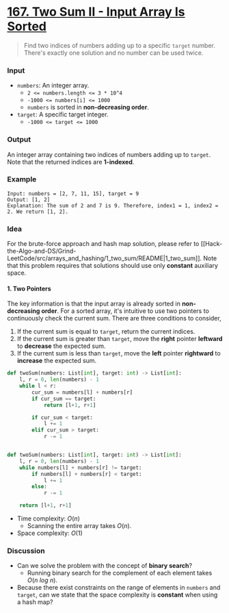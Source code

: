 # [167. Two Sum II - Input Array Is Sorted](https://leetcode.com/problems/two-sum-ii-input-array-is-sorted/)
> Find two indices of numbers adding up to a specific `target` number. There's exactly one solution and no number can be used twice.
### Input
* `numbers`: An integer array.
	* `2 <= numbers.length <= 3 * 10^4`
	* `-1000 <= numbers[i] <= 1000`
	* `numbers` is sorted in **non-decreasing order**.
* `target`: A specific target integer.
	- `-1000 <= target <= 1000`
### Output
An integer array containing two indices of numbers adding up to `target`. Note that the returned indices are **1-indexed**.
### Example
```
Input: numbers = [2, 7, 11, 15], target = 9
Output: [1, 2]
Explanation: The sum of 2 and 7 is 9. Therefore, index1 = 1, index2 = 2. We return [1, 2].
```
### Idea
For the brute-force approach and hash map solution, please refer to [[Hack-the-Algo-and-DS/Grind-LeetCode/src/arrays_and_hashing/1_two_sum/README|1_two_sum]]. Note that this problem requires that solutions should use only **constant** auxiliary space.
#### 1. Two Pointers
The key information is that the input array is already sorted in **non-decreasing order**. For a sorted array, it's intuitive to use two pointers to continuously check the current sum. There are three conditions to consider,
1. If the current sum is equal to `target`, return the current  indices.
2. If the current sum is greater than `target`, move the **right** pointer **leftward** to **decrease** the expected sum.
3. If the current sum is less than `target`, move the **left** pointer **rightward** to **increase** the expected sum.
```python
def twoSum(numbers: List[int], target: int) -> List[int]:
    l, r = 0, len(numbers) - 1
    while l < r:
        cur_sum = numbers[l] + numbers[r]
        if cur_sum == target:
            return [l+1, r+1]

        if cur_sum < target:
            l += 1 
        elif cur_sum > target:
            r -= 1


def twoSum(numbers: List[int], target: int) -> List[int]:
    l, r = 0, len(numbers) - 1
    while numbers[l] + numbers[r] != target:
        if numbers[l] + numbers[r] < target:
            l += 1 
        else:
            r -= 1

    return [l+1, r+1]
```
* Time complexity: $O(n)$
	* Scanning the entire array takes $O(n)$.
* Space complexity: $O(1)$
### Discussion
* Can we solve the problem with the concept of **binary search**?
	* Running binary search for the complement of each element takes $O(n\ log\ n)$.
* Because there exist constraints on the range of elements in `numbers` and `target`, can we state that the space complexity is **constant** when using a hash map?